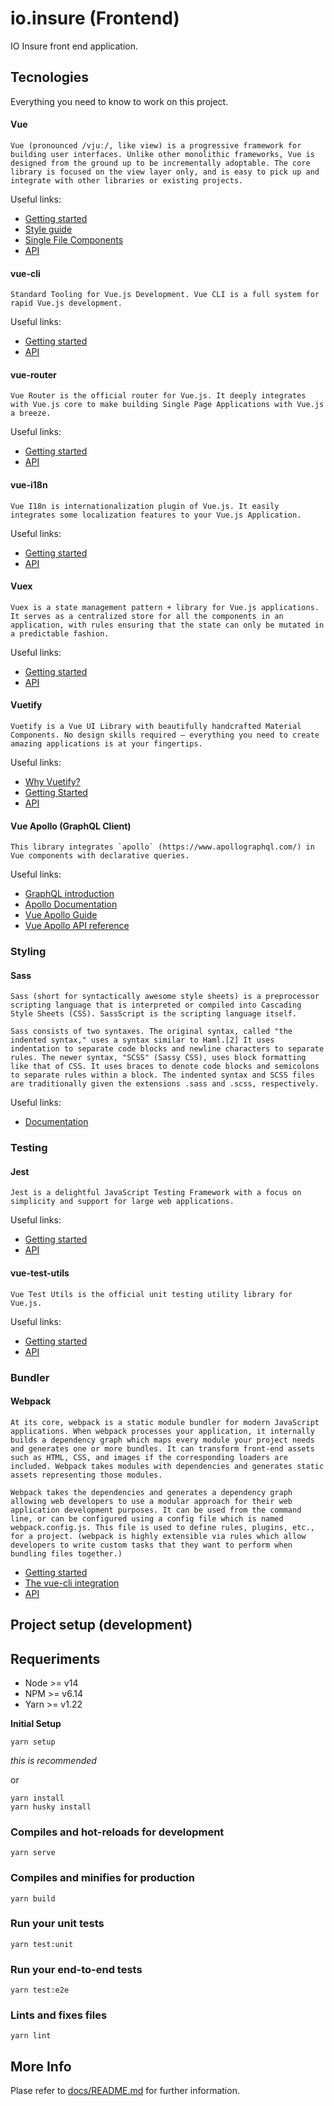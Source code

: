 # io.insure (Frontend)

IO Insure front end application.

## Tecnologies

Everything you need to know to work on this project.

#### Vue

```
Vue (pronounced /vjuː/, like view) is a progressive framework for building user interfaces. Unlike other monolithic frameworks, Vue is designed from the ground up to be incrementally adoptable. The core library is focused on the view layer only, and is easy to pick up and integrate with other libraries or existing projects.
```

Useful links:

* [Getting started](https://vuejs.org/v2/guide/#Getting-Started)
* [Style guide](https://vuejs.org/v2/style-guide/)
* [Single File Components](https://vuejs.org/v2/guide/single-file-components.html)
* [API](https://vuejs.org/v2/api/)

#### vue-cli

```
Standard Tooling for Vue.js Development. Vue CLI is a full system for rapid Vue.js development.
```

Useful links:

* [Getting started](https://cli.vuejs.org/guide/)
* [API](https://cli.vuejs.org/config/)

#### vue-router

```
Vue Router is the official router for Vue.js. It deeply integrates with Vue.js core to make building Single Page Applications with Vue.js a breeze.
```

Useful links:

* [Getting started](https://router.vuejs.org/guide/)
* [API](https://router.vuejs.org/api/)

#### vue-i18n

```
Vue I18n is internationalization plugin of Vue.js. It easily integrates some localization features to your Vue.js Application.
```

Useful links:

* [Getting started](https://kazupon.github.io/vue-i18n/started.html)
* [API](https://kazupon.github.io/vue-i18n/api/)

#### Vuex

```
Vuex is a state management pattern + library for Vue.js applications. It serves as a centralized store for all the components in an application, with rules ensuring that the state can only be mutated in a predictable fashion.
```

Useful links:

* [Getting started](https://vuex.vuejs.org/guide/)
* [API](https://vuex.vuejs.org/api/)

#### Vuetify

```
Vuetify is a Vue UI Library with beautifully handcrafted Material Components. No design skills required — everything you need to create amazing applications is at your fingertips.
```

Useful links:

* [Why Vuetify?](https://vuetifyjs.com/en/introduction/why-vuetify/)
* [Getting Started](https://vuetifyjs.com/en/getting-started/installation/)
* [API](https://vuetifyjs.com/en/api/vuetify/)

#### Vue Apollo (GraphQL Client)

```
This library integrates `apollo` (https://www.apollographql.com/) in Vue components with declarative queries.
```

Useful links:

* [GraphQL introduction](https://graphql.org/learn/)
* [Apollo Documentation](https://www.apollographql.com/docs/)
* [Vue Apollo Guide](https://apollo.vuejs.org/guide/)
* [Vue Apollo API reference](https://apollo.vuejs.org/api/)

### Styling

#### Sass

```
Sass (short for syntactically awesome style sheets) is a preprocessor scripting language that is interpreted or compiled into Cascading Style Sheets (CSS). SassScript is the scripting language itself.

Sass consists of two syntaxes. The original syntax, called "the indented syntax," uses a syntax similar to Haml.[2] It uses indentation to separate code blocks and newline characters to separate rules. The newer syntax, "SCSS" (Sassy CSS), uses block formatting like that of CSS. It uses braces to denote code blocks and semicolons to separate rules within a block. The indented syntax and SCSS files are traditionally given the extensions .sass and .scss, respectively.
```

Useful links:

* [Documentation](https://sass-lang.com/documentation)


### Testing

#### Jest

```
Jest is a delightful JavaScript Testing Framework with a focus on simplicity and support for large web applications.
```

Useful links:

* [Getting started](https://jestjs.io/docs/en/getting-started)
* [API](https://jestjs.io/docs/en/api)

#### vue-test-utils

```
Vue Test Utils is the official unit testing utility library for Vue.js.
```

Useful links:

* [Getting started](https://vue-test-utils.vuejs.org/guides/getting-started.html)
* [API](https://vue-test-utils.vuejs.org/api/)

### Bundler

#### Webpack

```
At its core, webpack is a static module bundler for modern JavaScript applications. When webpack processes your application, it internally builds a dependency graph which maps every module your project needs and generates one or more bundles. It can transform front-end assets such as HTML, CSS, and images if the corresponding loaders are included. Webpack takes modules with dependencies and generates static assets representing those modules.

Webpack takes the dependencies and generates a dependency graph allowing web developers to use a modular approach for their web application development purposes. It can be used from the command line, or can be configured using a config file which is named webpack.config.js. This file is used to define rules, plugins, etc., for a project. (webpack is highly extensible via rules which allow developers to write custom tasks that they want to perform when bundling files together.)
```

* [Getting started](https://webpack.js.org/concepts/)
* [The vue-cli integration](https://cli.vuejs.org/guide/webpack.html)
* [API](https://webpack.js.org/api/)


## Project setup (development)

## Requeriments

* Node >= v14
* NPM >= v6.14
* Yarn >= v1.22

**Initial Setup**

```
yarn setup
```
*this is recommended*

or

```
yarn install
yarn husky install
```

### Compiles and hot-reloads for development

```
yarn serve
```

### Compiles and minifies for production
```
yarn build
```

### Run your unit tests
```
yarn test:unit
```

### Run your end-to-end tests
```
yarn test:e2e
```

### Lints and fixes files
```
yarn lint
```

## More Info

Plase refer to [docs/README.md](docs/README.md) for further information.


